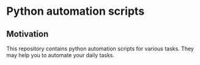 # Python automation scripts

## Motivation
This repository contains python automation scripts for various tasks. They may help you to automate your daily tasks.
